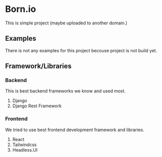 # Born.io

This is simple project (maybe uploaded to another domain.)



## Examples

There is not any examples for this project becouse project is not build yet.


## Framework/Libraries

### Backend
This is best backend frameworks we know and used most.

1. Django
2. Django Rest Framework

### Frontend
We tried to use best frontend development framework and libraries.

1. React
2. Tailwindcss
3. Headless.UI

